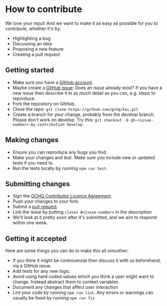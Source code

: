 # How to contribute
We love your input! And we want to make it as easy as possible for you to contribute, whether it's by:
* Highlighting a bug
* Discussing an idea
* Proposing a new feature
* Creating a pull request

## Getting started
* Make sure you have a [GitHub account](https://github.com/).
* Maybe create a [GitHub issue](https://github.com/gchq/kai/issues): Does an issue already exist? If you have a new issue then describe it in as much detail as you can, e.g. steps to reproduce.
* Fork the repository on GitHub.
* Clone the repo: `git clone https://github.com/gchq/kai.git`
* Create a branch for your change, probably from the develop branch. Please don't work on develop. Try this: `git checkout -b gh-<issue-number>-my-contribution develop`

## Making changes
* Ensure you can reproduce any bugs you find.
* Make your changes and test. Make sure you include new or updated tests if you need to.
* Run the tests locally by running `npm run test`.

## Submitting changes
* Sign the [GCHQ Contributor Licence Agreement](https://github.com/gchq/Gaffer/wiki/GCHQ-OSS-Contributor-License-Agreement-V1.0).
* Push your changes to your fork.
* Submit a [pull request](https://github.com/gchq/kai/pulls).
* Link the issue by putting `closes #<issue-number>` in the description
* We'll look at it pretty soon after it's submitted, and we aim to respond within one week.

## Getting it accepted
Here are some things you can do to make this all smoother:
* If you think it might be controversial then discuss it with us beforehand, via a GitHub issue.
* Add tests for any new logic.
* Avoid using hard coded values which you think a user might want to change. Instead abstract them to context variables.
* Document any changes that affect user interaction
* Lint your code by running `npm run lint`. Any errors or warnings can usually be fixed by running `npm run fix`